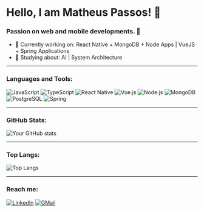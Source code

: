 # Hello, I am Matheus Passos! 👋

### Passion on web and mobile developments. 🚀
- 🔭 Currently working on: React Native + MongoDB + Node Apps | VueJS + Spring Applications 
- 🌱 Studying about: AI | System Architecture

---

### Languages and Tools:
![JavaScript](https://img.shields.io/badge/-JavaScript-F7DF1E?style=flat-square&logo=javascript&logoColor=black)
![TypeScript](https://img.shields.io/badge/-TypeScript-007ACC?style=flat-square&logo=typescript&logoColor=white)
![React Native](https://img.shields.io/badge/-React%20Native-20232A?style=flat-square&logo=react&logoColor=61DAFB)
![Vue.js](https://img.shields.io/badge/-Vue.js-4FC08D?style=flat-square&logo=vue.js&logoColor=white)
![Node.js](https://img.shields.io/badge/-Node.js-339933?style=flat-square&logo=node.js&logoColor=white)
![MongoDB](https://img.shields.io/badge/-MongoDB-13aa52?style=flat-square&logo=mongodb&logoColor=white)
![PostgreSQL](https://img.shields.io/badge/postgresql-4169e1?style=flat-square&logo=postgresql&logoColor=white)
![Spring](https://img.shields.io/badge/Spring-6DB33F?style=flat-square&logo=spring&logoColor=white)

---

### GitHub Stats:
![Your GitHub stats](https://github-readme-stats.vercel.app/api?username=matheusvps&show_icons=true&theme=radical)

---

### Top Langs:
![Top Langs](https://github-readme-stats.vercel.app/api/top-langs/?username=matheusvps&layout=compact&theme=radical)

---

### Reach me:
[![LinkedIn](https://img.shields.io/badge/-LinkedIn-0077B5?style=flat-square&logo=linkedin&logoColor=white)](https://www.linkedin.com/in/matheusvps/)
[![GMail](https://img.shields.io/badge/Gmail-D14836?style=flat-square&logo=gmail&logoColor=white)](mailto:vpsmatheus13@gmail.com)
